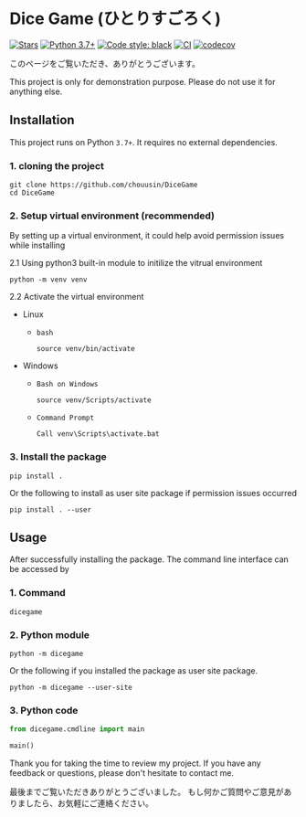 # Dice Game (ひとりすごろく)

[![Stars](https://img.shields.io/github/stars/chouusin/DiceGame.svg?logo=github)](https://github.com/chouusin/DiceGame)
[![Python 3.7+](https://img.shields.io/badge/python-3.7+-blue.svg)](https://www.python.org/downloads/release/python-370/)
[![Code style: black](https://img.shields.io/badge/code%20style-black-000000.svg)](https://github.com/psf/black)
[![CI](https://github.com/chouusin/DiceGame/actions/workflows/ci.yml/badge.svg)](https://github.com/chouusin/DiceGame/actions/workflows/ci.yml)
[![codecov](https://codecov.io/github/chouusin/DiceGame/branch/main/graph/badge.svg?token=tkq655ROg3)](https://app.codecov.io/github/chouusin/DiceGame)

このページをご覧いただき、ありがとうございます。

This project is only for demonstration purpose. Please do not use it for anything else.

## Installation

This project runs on Python `3.7+`. It requires no external dependencies.

### 1. cloning the project

```
git clone https://github.com/chouusin/DiceGame
cd DiceGame
```

### 2. Setup virtual environment (recommended)

By setting up a virtual environment, it could help avoid permission issues while installing

2.1 Using python3 built-in module to initilize the vitrual environment

```
python -m venv venv
```

2.2 Activate the virtual environment

-   Linux

    -   `bash`
        ```
        source venv/bin/activate
        ```

-   Windows

    -   `Bash on Windows`

        ```
        source venv/Scripts/activate
        ```

    -   `Command Prompt`

        ```
        Call venv\Scripts\activate.bat
        ```

### 3. Install the package

```
pip install .
```

Or the following to install as user site package if permission issues occurred

```
pip install . --user
```

## Usage

After successfully installing the package. The command line interface can be accessed by

### 1. Command

```
dicegame
```

### 2. Python module

```
python -m dicegame
```

Or the following if you installed the package as user site package.

```
python -m dicegame --user-site
```

### 3. Python code

```python
from dicegame.cmdline import main

main()
```

Thank you for taking the time to review my project.
If you have any feedback or questions, please don't hesitate to contact me.

最後までご覧いただきありがとうございました。
もし何かご質問やご意見がありましたら、お気軽にご連絡ください。
